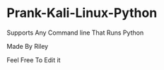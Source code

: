 # Prank-Kali-Linux-Python
Supports Any Command line That Runs Python


Made By Riley







Feel Free To Edit it
